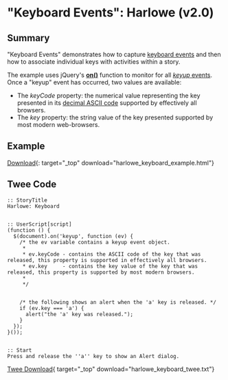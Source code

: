 # "Keyboard Events": Harlowe (v2.0)

## Summary

"Keyboard Events" demonstrates how to capture [keyboard events](https://developer.mozilla.org/en-US/docs/Web/API/KeyboardEvent) and then how to associate individual keys with activities within a story.

The example uses jQuery's **[on()](http://api.jquery.com/on/)**  function to monitor for all [*keyup* events](https://developer.mozilla.org/en-US/docs/Web/Events/keyup). Once a "keyup" event has occurred, two values are available:

* The *keyCode* property: the numerical value representing the key presented in its [decimal ASCII code](http://www.asciichart.com/) supported by effectively all browsers.
* The *key* property: the string value of the key presented supported by most modern web-browsers.

## Example

[Download](harlowe_keyboard_example.html){: target="_top" download="harlowe_keyboard_example.html"}

## Twee Code

```twee
:: StoryTitle
Harlowe: Keyboard


:: UserScript[script]
(function () {
  $(document).on('keyup', function (ev) {
    /* the ev variable contains a keyup event object.
     *
     * ev.keyCode - contains the ASCII code of the key that was released, this property is supported in effectively all browsers.
     * ev.key     - contains the key value of the key that was released, this property is supported by most modern browsers.
     *
     */


    /* the following shows an alert when the 'a' key is released. */
    if (ev.key === 'a') {
      alert("the 'a' key was released.");
    }
  });
}());


:: Start
Press and release the ''a'' key to show an Alert dialog.

```

[Twee Download](harlowe_keyboard_twee.txt){ target="_top" download="harlowe_keyboard_twee.txt"}
